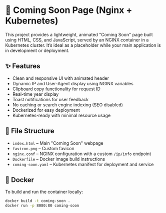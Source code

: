 # 🚧 Coming Soon Page (Nginx + Kubernetes)

This project provides a lightweight, animated "Coming Soon" page built using HTML, CSS, and JavaScript, served by an NGINX container in a Kubernetes cluster. It’s ideal as a placeholder while your main application is in development or deployment.

## ✨ Features

- Clean and responsive UI with animated header
- Dynamic IP and User-Agent display using NGINX variables
- Clipboard copy functionality for request ID
- Real-time year display
- Toast notifications for user feedback
- No caching or search engine indexing (SEO disabled)
- Dockerized for easy deployment
- Kubernetes-ready with minimal resource usage

## 📁 File Structure

- `index.html` – Main "Coming Soon" webpage
- `favicon.png` – Custom favicon
- `nginx.conf` – NGINX configuration with a custom `/ip/info` endpoint
- `Dockerfile` – Docker image build instructions
- `coming-soon.yaml` – Kubernetes manifest for deployment and service

## 🐳 Docker

To build and run the container locally:

```bash
docker build -t coming-soon .
docker run -p 8080:80 coming-soon

